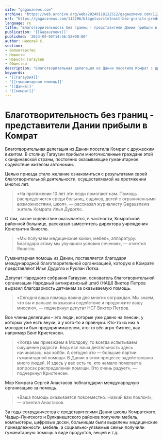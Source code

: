 ```yaml
---
site: "gagauznews.com"
archive: "https://web.archive.org/web/20240118122512/gagauznews.com/112296/blagotvoritelnost-bez-granits-predstaviteli-danii-pribyli-v-komrat.html"
url: "https://gagauznews.com/112296/blagotvoritelnost-bez-granits-predstaviteli-danii-pribyli-v-komrat.html"
language: ru
title: "Благотворительность без границ - представители Дании прибыли в Комрат"
publication: '[[Gagauznews]]'
published: '2023-09-06T14:46:52+00:00'
author: Николай К.
section:
- Волонтёрство
- Новости
- Новости Гагаузии
- Общество
description: "Благотворительная делегация из Дании посетила Комрат с дружеским визитом. В столицу Гагаузии прибыли многочисленные граждане этой скандинавской страны, постоянно оказывающие гуманитарное содействие жителям автономии. Целью приезда стало желание ознакомиться с результатами своей благотворительной деятельности, осуществляемой на протяжении многих лет. «На протяжении 10 лет эти люди помогают нам. Помощь распределяется среди больниц, садиков, детей с ограниченными возможностями, школ», — рассказал журналисту Gagauznews житель Комрата Илья Дудогло. О том, какое содействие оказывается, в частности, Комратской районной больнице, рассказал заместитель директора учреждения Константин Яниогло. «Мы получаем медицинские койки, мебель, аппаратуру. Благодаря этому мы улучшили условия лечения», — отметил Яниогло. Гуманитарная помощь из Дании, […]"
keywords:
- '[[Гагаузия]]'
- '[[гуманитарная помощь]]'
- '[[Дания]]'
- '[[комрат]]'
---
```


# Благотворительность без границ - представители Дании прибыли в Комрат

Благотворительная делегация из Дании посетила Комрат с дружеским визитом. В столицу Гагаузии прибыли многочисленные граждане этой скандинавской страны, постоянно оказывающие гуманитарное содействие жителям автономии.

Целью приезда стало желание ознакомиться с результатами своей благотворительной деятельности, осуществляемой на протяжении многих лет.

> «На протяжении 10 лет эти люди помогают нам. Помощь распределяется среди больниц, садиков, детей с ограниченными возможностями, школ», — рассказал журналисту Gagauznews житель Комрата Илья Дудогло.

О том, какое содействие оказывается, в частности, Комратской районной больнице, рассказал заместитель директора учреждения Константин Яниогло.

> «Мы получаем медицинские койки, мебель, аппаратуру. Благодаря этому мы улучшили условия лечения», — отметил Яниогло.

Гуманитарная помощь из Дании, поставляется благодаря международной благотворительной организацией, которую в Комрате представляют Илья Дудогло и Руслан Лотка.

Депутат Народного собрания Гагаузии, основатель благотворительной организации Народный антикризисный штаб (НАШ) Виктор Петров выразил благодарность датчанам за оказываемую помощь.

> «Сегодня ваша помощь важна для многих сограждан. Мы знаем, что вы и раньше оказывали содействие и продолжите вашу миссию», — подчеркнул депутат НСГ Виктор Петров.

Все члены делегации – это люди, которые уже давно на пенсии, у которых уже есть внуки, а у кого-то и правнуки. Кто-то из них в молодости был предпринимателем, кто-то вёл агро-бизнес, как например Бент Кристенсен.

> «Когда мы приезжаем в Молдову, то всегда испытываем ощущение радости. Ведь вся наша деятельность здесь начиналась, как хобби. А сегодня это — большие партии гуманитарной помощи. В Дании в этом процессе задействовано много людей. И здесь у вас есть те, кто немало помогает в вопросах распределении помощи. Это очень радует», — подчеркнул Кристенсен.

Мэр Комрата Сергей Анастасов поблагодарил международную организацию за помощь.

> «Ваша помощь оказывается повсеместно. Низкий вам поклон!», — отметил Анастасов.

За годы сотрудничества с представителями Дании школы Комратского, Чадыр-Лунгского и Вулканештского районов получили мебель, компьютеры, цифровые доски, больницам были выделены медицинские принадлежности, мебель, а социально-уязвимые семьи получили гуманитарную помощь в виде продуктов, вещей и т.д.